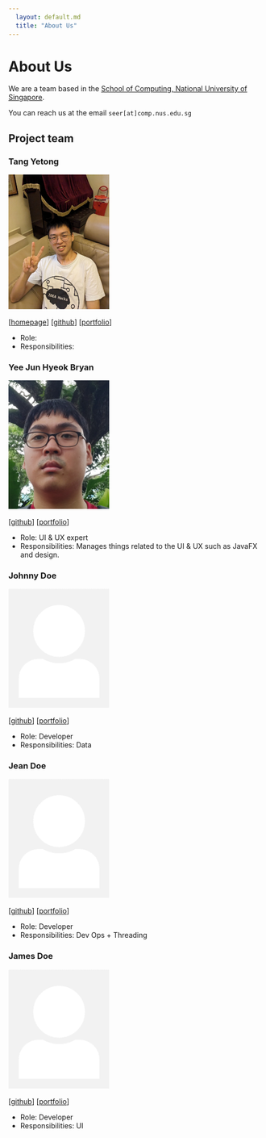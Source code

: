 ```yaml
---
  layout: default.md
  title: "About Us"
---
```


# About Us

We are a team based in the [School of Computing, National University of Singapore](http://www.comp.nus.edu.sg).

You can reach us at the email `seer[at]comp.nus.edu.sg`

## Project team

### Tang Yetong

<img src="images/darkvoid32.png" width="200px">

[[homepage](https://darkvoid32.github.io/)]
[[github](https://github.com/darkvoid32)]
[[portfolio](team/tangyetong.md)]

* Role:
* Responsibilities:

### Yee Jun Hyeok Bryan

<img src="images/bryanyee33.png" width="200px">

[[github](http://github.com/bryanyee33)]
[[portfolio](team/bryanyee33.md)]

* Role: UI & UX expert
* Responsibilities: Manages things related to the UI & UX such as JavaFX and design.

### Johnny Doe

<img src="images/johndoe.png" width="200px">

[[github](http://github.com/johndoe)] [[portfolio](team/johndoe.md)]

* Role: Developer
* Responsibilities: Data

### Jean Doe

<img src="images/johndoe.png" width="200px">

[[github](http://github.com/johndoe)]
[[portfolio](team/johndoe.md)]

* Role: Developer
* Responsibilities: Dev Ops + Threading

### James Doe

<img src="images/johndoe.png" width="200px">

[[github](http://github.com/johndoe)]
[[portfolio](team/johndoe.md)]

* Role: Developer
* Responsibilities: UI
